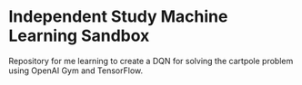 # Independent Study Machine Learning Sandbox
Repository for me learning to create a DQN for solving the cartpole problem using OpenAI Gym and TensorFlow.
